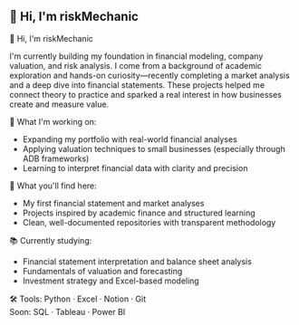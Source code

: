 ## 👋 Hi, I'm riskMechanic
👋 Hi, I'm riskMechanic

I'm currently building my foundation in financial modeling, company valuation, and risk analysis. I come from a background of academic exploration and hands-on curiosity—recently completing a market analysis and a deep dive into financial statements. These projects helped me connect theory to practice and sparked a real interest in how businesses create and measure value.

🔧 What I'm working on:

- Expanding my portfolio with real-world financial analyses
- Applying valuation techniques to small businesses (especially through ADB frameworks)
- Learning to interpret financial data with clarity and precision

💼 What you'll find here:

- My first financial statement and market analyses
- Projects inspired by academic finance and structured learning
- Clean, well-documented repositories with transparent methodology

📚 Currently studying:

- Financial statement interpretation and balance sheet analysis
- Fundamentals of valuation and forecasting
- Investment strategy and Excel-based modeling

🛠️ Tools:
Python · Excel · Notion · Git  
Soon: SQL · Tableau · Power BI
